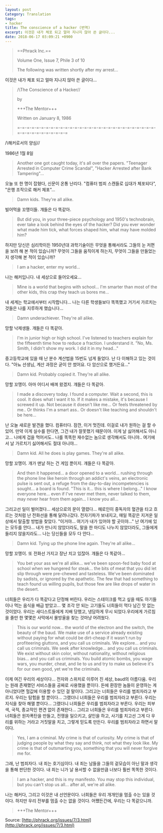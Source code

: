 ```yaml
---
layout: post
Category: Translation
tags:
- hacker
title: The conscience of a hacker (번역)
excerpt: 이것은 내가 체포 되고 얼마 지나지 않아 쓴 글이다...
date: 2018-06-17 03:09:21 +0900
---
```


> ==Phrack Inc.==
>
> Volume One, Issue 7, Phile 3 of 10
>
> The following was written shortly after my arrest...

이것은 내가 체포 되고 얼마 지나지 않아 쓴 글이다...

> \/\The Conscience of a Hacker/\/
>
> by
>
> +++The Mentor+++
>
> Written on January 8, 1986
>
> =-=-=-=-=-=-=-=-=-=-=-=-=-=-=-=-=-=-=-=-=-=-=-=-=-=-=-=-=-=-=-=-=-=-=-=-=-=-=-=

\/\해커로서의 양심/\/

1986년 1월 8일


> Another one got caught today, it's all over the papers. "Teenager Arrested in Computer Crime Scandal", "Hacker Arrested after Bank Tampering"...

오늘 또 한 명이 잡혔다, 신문이 온통 난리다.
"컴퓨터 범죄 스캔들로 십대가 체포되다", "은행 조작으로 해커 체포"...

> Damn kids. They're all alike.

빌어먹을 꼬맹이들. 걔들은 다 똑같아.

> But did you, in your three-piece psychology and 1950's technobrain, ever take a look behind the eyes of the hacker? Did you ever wonder what made him tick, what forces shaped him, what may have molded him?

하지만 당신은 심리학이든 1950년대 과학기술이든 무엇을 통해서라도 그들의 눈 저편을 보려 해 본 적이 있습니까? 무엇이 그들을 움직이게 하는지, 무엇이 그들을 만들었는지 생각해 본 적이 있습니까?

> I am a hacker, enter my world...

나는 해커입니다. 내 세상으로 들어오세요...

> Mine is a world that begins with school... I'm smarter than most of the other kids, this crap they teach us bores me...

내 세계는 학교에서부터 시작합니다... 나는 다른 학생들보다 똑똑했고 거기서 가르치는 것들은 나를 지루하게 했습니다...

> Damn underachiever. They're all alike.

망할 낙제생들. 걔들은 다 똑같아.

> I'm in junior high or high school. I've listened to teachers explain for the fifteenth time how to reduce a fraction. I understand it. "No, Ms. Smith, I didn't show my work. I did it in my head..."

중고등학교에 있을 때 난 분수 계산법을 15번도 넘게 들었다. 난 다 이해하고 있는 것이다.
"아뇨 선생님, 계산 과정은 굳이 안 썼어요. 다 암산으로 했거든요..."

> Damn kid. Probably copied it. They're all alike.

망할 꼬맹이. 아마 어디서 배껴 왔겠지. 걔들은 다 똑같아.

> I made a discovery today. I found a computer. Wait a second, this is cool. It does what I want it to. If it makes a mistake, it's because I screwed it up. Not because it doesn't like me... Or feels threatened by me.. Or thinks I'm a smart ass.. Or doesn't like teaching and shouldn't be here...

난 오늘 새로운 발견을 했다. 컴퓨터다.
잠깐, 이거 멋진데. 이걸로 내가 원하는 걸 할 수 있어.
만약 이게 실수를 한다면, 그건 내가 잘못했기 때문이야.
이게 날 싫어해서도 아니고... 나에게 겁을 먹어서도.. 나를 똑똑한 재수없는 놈으로 생각해서도 아니야..
여기에서 날 가르치기 싫어해서도 절대 아니야...

> Damn kid. All he does is play games. They're all alike.

망할 꼬맹이. 걔가 맨날 하는 건 게임 뿐이지. 걔들은 다 똑같아.

> And then it happened... a door opened to a world... rushing through the phone line like heroin through an addict's veins, an electronic pulse is sent out, a refuge from the day-to-day incompetencies is sought... a board is found. "This is it... this is where I belong..." I know everyone here... even if I've never met them, never talked to them, may never hear from them again... I know you all...

그리고선 일이 벌어졌다... 세상으로의 문이 열렸다... 헤로인이 중독자의 혈관을 타고 흐르는 것처럼 난 전화선을 통해 달려나갔다.
전자기파가 보내지고, 매일 똑같은 지겨운 일상에서 탈출할 방법을 찾았다.
"이거야... 여기가 내가 있어야 할 곳이야..."
난 여기에 있는 모두를 안다... 내가 만나지 않았더라도, 말을 한 마디도 나누지 않았더라도, 그들에게 들리지 않을지라도... 나는 당신들을 모두 다 안다...

> Damn kid. Tying up the phone line again. They're all alike...

망할 꼬맹이. 또 전화선 가지고 장난 치고 있잖아. 걔들은 다 똑같아...

> You bet your ass we're all alike... we've been spoon-fed baby food at school when we hungered for steak... the bits of meat that you did let slip through were pre-chewed and tasteless. We've been dominated by sadists, or ignored by the apathetic. The few that had something to teach found us willing pupils, but those few are like drops of water in the desert.

너희들은 우리가 다 똑같다고 단정해 버린다. 우리는 스테이크를 먹고 싶을 때도 아기들이나 먹는 음식을 배급 받았고... 몇 조각 안 되는 고기들도 너희들이 먹다 남긴 맛 없는 것이었다. 우리는 새디스트들에게 지배 당했고, 냉담하게 무시 되었다.우리에게 가르침을 줄만 한 몇몇은 사막에서 물방울을 찾는 것마냥 어려웠다.

> This is our world now... the world of the electron and the switch, the beauty of the baud. We make use of a service already existing without paying for what could be dirt-cheap if it wasn't run by profiteering gluttons, and you call us criminals. We explore... and you call us criminals. We seek after knowledge... and you call us criminals. We exist without skin color, without nationality, without religious bias... and you call us criminals. You build atomic bombs, you wage wars, you murder, cheat, and lie to us and try to make us believe it's for our own good, yet we're the criminals.

이제 여긴 우리의 세상이다... 전자와 스위치로 이루어 진 세상, baud의 아름다움.
우리는 원래 존재했던 서비스들을 공짜로 사용했을 뿐이다. 돈에 환장한 놈들이 운영하는 게 아니었다면 헐값에 이용할 수 있던 걸 말이다. 그리고는 너희들은 우리를 범죄자라고 부르지.
우리는 탐험을 할 뿐이다... 그랬더니 너희들은 우리를 범죄자라고 부른다.
우리는 지식을 찾아 해맬 뿐이다... 그랬더니 너희들은 우리를 범죄자라고 부른다.
우리는 피부색, 국적, 종교적인 편견 없이 존재한다... 그리고 너희들은 우리를 범죄자라고 부른다.
너희들은 원자폭탄을 만들고, 전쟁을 일으키고, 살인을 하고, 사기를 치고선 그게 다 우리를 위하는 거라고 거짓말을 치고, 그렇게 믿도록 만든다. 우리를 범죄자라고 하면서 말이다.

> Yes, I am a criminal. My crime is that of curiosity. My crime is that of judging people by what they say and think, not what they look like. My crime is that of outsmarting you, something that you will never forgive me for.

그래, 난 범죄자다. 내 죄는 호기심이다. 내 죄는 남들을 그들의 겉모습이 아닌 말과 생각을 통해 판단한 것이다. 내 죄는 니가 날 용서할 수 없을만큼 너보다 훨씬 똑똑한 것이다.

> I am a hacker, and this is my manifesto. You may stop this individual, but you can't stop us all... after all, we're all alike.

나는 해커다, 그리고 이것은 내 선언문이다.
너희들은 우리 개개인을 멈출 수는 있을 것이다.
하지만 우리 전부를 멈출 수는 없을 것이다.
어쨌든간에, 우리는 다 똑같으니까.

> +++The Mentor+++

Source: [http://phrack.org/issues/7/3.html](http://phrack.org/issues/7/3.html)
